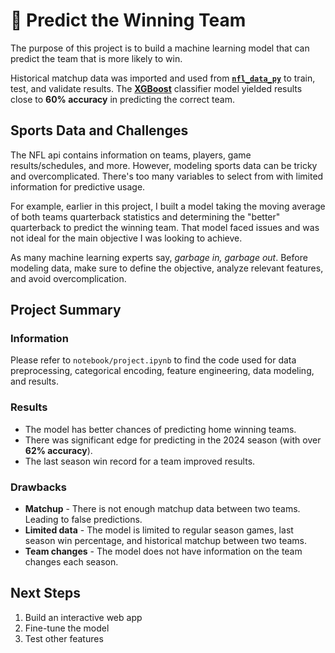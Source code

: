 # 🏈 Predict the Winning Team

The purpose of this project is to build a machine learning model that can predict the team that is more likely to win. 

Historical matchup data was imported and used from [**`nfl_data_py`**](https://pypi.org/project/nfl-data-py) to train, test, and validate results. The [**XGBoost**](https://xgboost.readthedocs.io/en/stable/index.html) classifier model yielded results close to **60% accuracy** in predicting the correct  team.

## Sports Data and Challenges

The NFL api contains information on teams, players, game results/schedules, and more. However, modeling sports data can be tricky and overcomplicated. There's too many variables to select from with limited information for predictive usage.  

For example, earlier in this project, I built a model taking the moving average of both teams quarterback statistics and determining the "better" quarterback to predict the winning team. That model faced issues and was not ideal for the main objective I was looking to achieve.

As many machine learning experts say, *garbage in, garbage out*. Before modeling data, make sure to define the objective, analyze relevant features, and avoid overcomplication.

## Project Summary

###  Information
Please refer to `notebook/project.ipynb` to find the code used for data preprocessing, categorical encoding, feature engineering, data modeling, and results.

### Results
- The model has better chances of predicting home winning teams.
- There was significant edge for predicting in the 2024 season (with over **62% accuracy**).
- The last season win record for a team improved results.


### Drawbacks
- **Matchup** - There is not enough matchup data between two teams. Leading to false predictions.
-  **Limited data** - The model is limited to regular season games, last season win percentage, and historical matchup between two teams.
- **Team changes** - The model does not have information on the team changes each season.

## Next Steps
1. Build an interactive web app
2. Fine-tune the model
3. Test other features